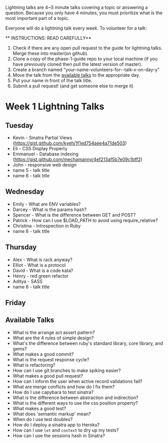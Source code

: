 Lightning talks are 4~5 minute talks covering a topic or answering a question.
Because you only have 4 minutes, you must prioritize what is the most important
part of a topic.

Everyone will do a lightning talk every week. To volunteer for a talk:

** INSTRUCTIONS: READ CAREFULLY**
1. Check if there are any open pull request to the guide for lightning talks.  Merge these into master(on github).
2. Clone a copy of the phase-1-guide repo to your local machine (if you have previously cloned then pull the latest version of master).
3. Create a branch named "your-name-volunteers-for--talk-x-on-day-y"
4. Move the talk from the [available talks](#availabl-talks) to the appropriate
   day.
5. Put your name in front of the talk title.
6. Submit a pull request!  (and get someone else to merge it)


# Week 1 Lightning Talks

## Tuesday
* Kevin - Sinatra Partial Views (https://gist.github.com/kyeh/1f1ed754aee4a71de503)
* Eli - CSS Display Property
* Emmanuel - Database indexing (https://gist.github.com/mechamanny/4ef213af5b7e09c1bff2)
* John - responsive web design
* name 5 - talk title
* name 6 - talk title

## Wednesday
* Emily - What are ENV variables?
* Darcey -  What is the params hash?
* Spencer - What is the difference between GET and POST?
* Patrick - How can I use $LOAD\_PATH to avoid using require\_relative?
* Christina - Introspection in Ruby
* name 6 - talk title

## Thursday
* Alex - What is rack anyway?
* Elliot - What is a protocol
* David - What is a code kata?
* Henry - red green refactor
* Aditya - SASS
* name 6 - talk title


## Friday

## Available Talks
* What is the  arrange act assert pattern?
* What are the 4 rules of simple design?
* What's the difference between ruby's standard library, core library, and gems?
* What makes a good commit?
* What is the request response cycle?
* What is refactoring?
* How can I use git branches to make spiking easier?
* What makes a good pull request?
* How can I inform the user when active record validations fail?
* What are merge conflicts and how do I fix them?
* How do I use capybara to test sinatra?
* What is the difference between abstraction and indirection?
* What is the different ways to use the css position property?
* What makes a good test?
* What does 'semantic markup' mean?
* When do I use test doubles?
* How do I deploy a sinatra app to Heroku?
* How can I use `let` and `context` to dry up my tests?
* How can I use the sessions hash in Sinatra?
